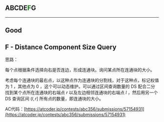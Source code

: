 ## ABCDE<font color=green>F</font>G

---

## Good

## F - Distance Component Size Query

思路：

每个点根据条件选择向右是否连边，形成连通块。询问某点所在连通块的大小。

考虑每个连通块的最右点，以这种点作为连通块的分割线，对于这种点，标记权值为 1 ，其他点为 0 ，这个可以动态维护。可以通过区间查询数量的 DS 配合二分找到某个点所在连通块的右端点 $r$ 以及左边相邻连通块的右端点 $l$ ，然后用另一个 DS 查询区间 $(l, r]$ 所有点的数量，即连通块的大小。

AC代码：[https://atcoder.jp/contests/abc356/submissions/57154931](https://atcoder.jp/contests/abc356/submissions/57154931)